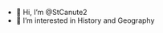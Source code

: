 - 👋 Hi, I’m @StCanute2
- 👀 I’m interested in History and Geography

<!---
StCanute2/StCanute2 is a ✨ special ✨ repository because its `README.md` (this file) appears on your GitHub profile.
You can click the Preview link to take a look at your changes.
--->
